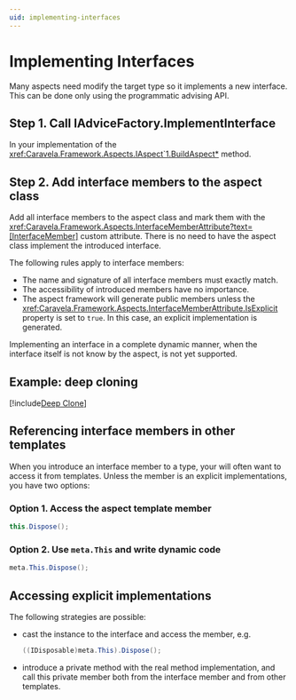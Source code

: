 ```yaml
---
uid: implementing-interfaces
---
```

# Implementing Interfaces

Many aspects need modify the target type so it implements a new interface. This can be done only using the programmatic advising API.

## Step 1. Call IAdviceFactory.ImplementInterface

In your implementation of the <xref:Caravela.Framework.Aspects.IAspect`1.BuildAspect*> method.

## Step 2. Add interface members to the aspect class

Add all interface members to the aspect class and mark them with the <xref:Caravela.Framework.Aspects.InterfaceMemberAttribute?text=[InterfaceMember]> custom attribute. There is no need to have the aspect class implement the introduced interface.

The following rules apply to interface members:

- The name and signature of all interface members must exactly match.
- The accessibility of introduced members have no importance.
- The aspect framework will generate public members unless the <xref:Caravela.Framework.Aspects.InterfaceMemberAttribute.IsExplicit> property is set to `true`. In this case, an explicit implementation is generated.

Implementing an interface in a complete dynamic manner, when the interface itself is not know by the aspect, is not yet supported.

## Example: deep cloning

[!include[Deep Clone](../../../code/Caravela.Documentation.SampleCode.AspectFramework/DeepClone.cs)]


## Referencing interface members in other templates

When you introduce an interface member to a type, your will often want to access it from templates. Unless the member is an explicit implementations, you have two options:

[comment]: # (TODO: better code examples)


### Option 1. Access the aspect template member

```cs
this.Dispose();
```


### Option 2. Use `meta.This` and write dynamic code

```cs
meta.This.Dispose();
```

## Accessing explicit implementations

The following strategies are possible:

- cast the instance to the interface and access the member, e.g.

    ```cs
    ((IDisposable)meta.This).Dispose();
    ```

- introduce a private method with the real method implementation, and call this private member both from the interface member and from other templates.